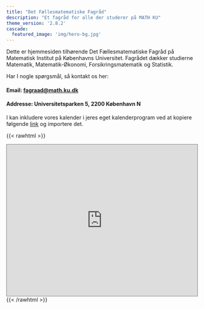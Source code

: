 ```yaml
---
title: "Det Fællesmatematiske Fagråd"
description: "Et fagråd for alle der studerer på MATH KU"
theme_version: '2.8.2'
cascade:
  featured_image: 'img/hero-bg.jpg'
---
```

Dette er hjemmesiden tilhørende Det Fællesmatematiske Fagråd på Matematisk Institut på Københavns Universitet. Fagrådet dækker studierne Matematik, Matematik-Økonomi, Forsikringsmatematik og Statistik.

Har I nogle spørgsmål, så kontakt os her:
#### Email: fagraad@math.ku.dk
#### Addresse: Universitetsparken 5, 2200 København N

I kan inkludere vores kalender i jeres eget kalenderprogram ved at kopiere følgende [link](https://calendar.google.com/calendar/ical/fagraad%40math.ku.dk/public/basic.ics) og importere det.

{{< rawhtml >}}
<iframe src="https://calendar.google.com/calendar/embed?height=600&wkst=2&bgcolor=%2369a459&ctz=Europe%2FCopenhagen&showTabs=1&hl=da&src=ZmFncmFhZEBtYXRoLmt1LmRr&src=YWRkcmVzc2Jvb2sjY29udGFjdHNAZ3JvdXAudi5jYWxlbmRhci5nb29nbGUuC29t&src=ZW4uZGFuaXNoI2hvbGlkYXlAZ3JvdXAudi5jYWxlbmRhci5nb29nbGUuC29t&color=%23039BE5&color=%2333B679&color=%230B8043" style="border:solid 1px #777" width="100%" height="400" frameborder="0" scrolling="no"></iframe>
{{< /rawhtml >}}
